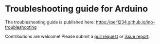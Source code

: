 # Troubleshooting guide for Arduino

The troubleshooting guide is published here: https://per1234.github.io/ino-troubleshooting

Contributions are welcome! Please submit a [pull request](https://github.com/per1234/ino-troubleshooting/compare) or [issue report](https://github.com/per1234/ino-troubleshooting/issues).
